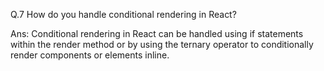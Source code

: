 Q.7 How do you handle conditional rendering in React?

Ans: Conditional rendering in React can be handled using if statements within the render method or by using the ternary operator to conditionally render components or elements inline.